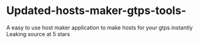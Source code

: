 # Updated-hosts-maker-gtps-tools-
A easy to use host maker application to make hosts for your gtps instantly Leaking source at 5 stars
